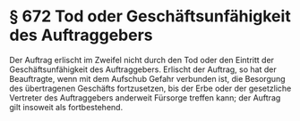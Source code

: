 # § 672 Tod oder Geschäftsunfähigkeit des Auftraggebers
Der Auftrag erlischt im Zweifel nicht durch den Tod oder den Eintritt der Geschäftsunfähigkeit des Auftraggebers. Erlischt der Auftrag, so hat der Beauftragte, wenn mit dem Aufschub Gefahr verbunden ist, die Besorgung des übertragenen Geschäfts fortzusetzen, bis der Erbe oder der gesetzliche Vertreter des Auftraggebers anderweit Fürsorge treffen kann; der Auftrag gilt insoweit als fortbestehend.